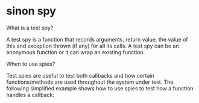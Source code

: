 sinon spy
=========

What is a test spy?

A test spy is a function that records arguments, return value, the value of this and exception thrown (if any) for all its calls. A test spy can be an anonymous function or it can wrap an existing function.

When to use spies?

Test spies are useful to test both callbacks and how certain functions/methods are used throughout the system under test. The following simplified example shows how to use spies to test how a function handles a callback:
